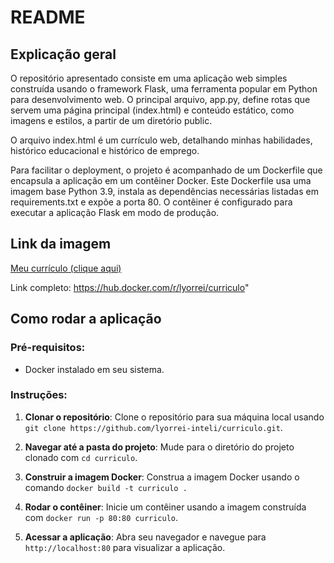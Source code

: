 # README

## Explicação geral
O repositório apresentado consiste em uma aplicação web simples construída usando o framework Flask, uma ferramenta popular em Python para desenvolvimento web. O principal arquivo, app.py, define rotas que servem uma página principal (index.html) e conteúdo estático, como imagens e estilos, a partir de um diretório public.

O arquivo index.html é um currículo web, detalhando minhas habilidades, histórico educacional e histórico de emprego.

Para facilitar o deployment, o projeto é acompanhado de um Dockerfile que encapsula a aplicação em um contêiner Docker. Este Dockerfile usa uma imagem base Python 3.9, instala as dependências necessárias listadas em requirements.txt e expõe a porta 80. O contêiner é configurado para executar a aplicação Flask em modo de produção.

## Link da imagem
<a href="https://hub.docker.com/r/lyorrei/curriculo">Meu currículo (clique aqui)</a>


Link completo: https://hub.docker.com/r/lyorrei/curriculo"

## Como rodar a aplicação

### Pré-requisitos:

- Docker instalado em seu sistema.

### Instruções:

1. **Clonar o repositório**: 
   Clone o repositório para sua máquina local usando `git clone https://github.com/lyorrei-inteli/curriculo.git`.

2. **Navegar até a pasta do projeto**: 
   Mude para o diretório do projeto clonado com `cd curriculo`.

3. **Construir a imagem Docker**: 
   Construa a imagem Docker usando o comando `docker build -t curriculo .`

4. **Rodar o contêiner**:
   Inicie um contêiner usando a imagem construída com `docker run -p 80:80 curriculo`.

5. **Acessar a aplicação**:
   Abra seu navegador e navegue para `http://localhost:80` para visualizar a aplicação.
